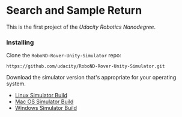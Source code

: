 
# Search and Sample Return

This is the first project of the *Udacity Robotics Nanodegree*.

### Installing

Clone the `RoboND-Rover-Unity-Simulator` repo:
```
https://github.com/udacity/RoboND-Rover-Unity-Simulator.git
```

Download the simulator version that's appropriate for your operating system.

* [Linux Simulator Build](https://s3-us-west-1.amazonaws.com/udacity-robotics/Rover+Unity+Sims/Linux_Roversim.zip "Linux")
* [Mac OS Simulator Build](https://s3-us-west-1.amazonaws.com/udacity-robotics/Rover+Unity+Sims/Mac_Roversim.zip "Mac OS")
* [Windows Simulator Build](https://s3-us-west-1.amazonaws.com/udacity-robotics/Rover+Unity+Sims/Windows_Roversim.zip "Windows")

